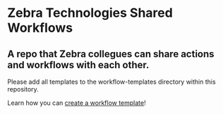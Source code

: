 # Zebra Technologies Shared Workflows

## A repo that Zebra collegues can share actions and workflows with each other.

Please add all templates to the workflow-templates directory within this repository.

Learn how you can [create a workflow template](https://docs.github.com/en/actions/learn-github-actions/sharing-workflows-with-your-organization#creating-a-workflow-template)!


